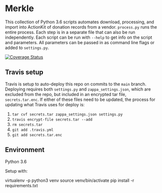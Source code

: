 # Merkle

This collection of Python 3.6 scripts automates download, processing, and import into ActionKit of donation records from a vendor. `process.py` runs the entire process. Each step is in a separate file that can also be run independently. Each script can be run with `--help` to get info on the script and parameters. All parameters can be passed in as command line flags or added to `settings.py`.

[![Coverage Status](https://coveralls.io/repos/github/MoveOnOrg/merkle/badge.svg?branch=main)](https://coveralls.io/github/MoveOnOrg/merkle?branch=main)

## Travis setup

Travis is setup to auto-deploy this repo on commits to the `main` branch. Deploying requires both `settings.py` and `zappa_settings.json`, which are excluded from the repo, but included in an encrypted tar file, `secrets.tar.enc`. If either of these files need to be updated, the process for updating what Travis uses for deploy is:

1. `tar cvf secrets.tar zappa_settings.json settings.py`
2. `travis encrypt-file secrets.tar --add`
3. `rm secrets.tar`
4. `git add .travis.yml`
5. `git add secrets.tar.enc`


## Environment

Python 3.6

Setup with:

  virtualenv -p python3 venv
  source venv/bin/activate
  pip install -r requirements.txt


